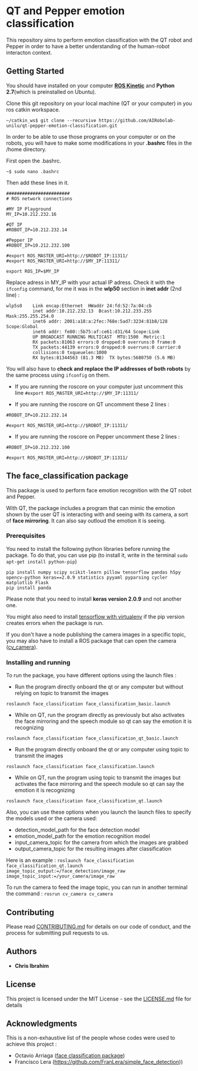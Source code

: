 # QT and Pepper emotion classification

This repository aims to perform emotion classification with the QT robot and Pepper in order to have a better understanding of the human-robot interacton context. 

## Getting Started

You should have installed on your computer [**ROS Kinetic**](http://wiki.ros.org/kinetic/Installation) and **Python 2.7**(which is preinstalled on Ubuntu).

Clone this git repository on your local machine (QT or your computer) in you ros catkin workspace.

```
~/catkin_ws$ git clone --recursive https://github.com/AIRobolab-unilu/qt-pepper-emotion-classification.git
```

In order to be able to use those programs on your computer or on the robots, you will have to make some modifications in your **.bashrc** files in the /home directory.

First open the .bashrc.

`~$ sudo nano .bashrc`

 Then add these lines in it.
 
```
########################
# ROS network connections

#MY IP Playground
MY_IP=10.212.232.16

#QT IP
#ROBOT_IP=10.212.232.14

#Pepper IP
#ROBOT_IP=10.212.232.100

#export ROS_MASTER_URI=http://$ROBOT_IP:11311/
#export ROS_MASTER_URI=http://$MY_IP:11311/

export ROS_IP=$MY_IP
```
Replace adress in MY_IP with your actual IP adress. Check it with the `ifconfig` command, for me it was in the **wlp50** section in **inet addr** (2nd line) :

```
wlp5s0    Link encap:Ethernet  HWaddr 24:fd:52:7a:04:cb  
          inet addr:10.212.232.13  Bcast:10.212.233.255  Mask:255.255.254.0
          inet6 addr: 2001:a18:a:2fec:768e:5ad7:3234:81b8/128 Scope:Global
          inet6 addr: fe80::5b75:af:ce61:d31/64 Scope:Link
          UP BROADCAST RUNNING MULTICAST  MTU:1500  Metric:1
          RX packets:81063 errors:0 dropped:0 overruns:0 frame:0
          TX packets:44139 errors:0 dropped:0 overruns:0 carrier:0
          collisions:0 txqueuelen:1000 
          RX bytes:81344563 (81.3 MB)  TX bytes:5680750 (5.6 MB)
```

You will also have to **check and replace the IP addresses of both robots** by the same process using `ifconfig` on them.

- If you are running the roscore on your computer just uncomment this line `#export ROS_MASTER_URI=http://$MY_IP:11311/`

- If you are running the roscore on QT uncomment these 2 lines : 

`#ROBOT_IP=10.212.232.14`

`#export ROS_MASTER_URI=http://$ROBOT_IP:11311/`

- If you are running the roscore on Pepper uncomment these 2 lines : 

`#ROBOT_IP=10.212.232.100`

`#export ROS_MASTER_URI=http://$ROBOT_IP:11311/`

## The face_classification package

This package is used to perform face emotion recognition with the QT robot and Pepper.

With QT, the package includes a program that can mimic the emotion shown by the user QT is interacting with and seeing with its camera, a sort of **face mirroring**. It can also say outloud the emotion it is seeing.

### Prerequisites 
You need to install the following python libraries before running the package. To do that, you can use pip (to install it, write in the terminal `sudo apt-get install python-pip`)

```
pip install numpy scipy scikit-learn pillow tensorflow pandas h5py opencv-python keras==2.0.9 statistics pyyaml pyparsing cycler matplotlib Flask
pip install panda
```
Please note that you need to install **keras version 2.0.9** and not another one.

You might also need to install [tensorflow with virtualenv](https://www.tensorflow.org/install/install_linux#InstallingVirtualenv) if the pip version creates errors when the package is run.

If you don't have a node publishing the camera images in a specific topic, you may also have to install a ROS package that can open the camera ([cv_camera](https://github.com/OTL/cv_camera)).

### Installing and running

To run the package, you have different options using the launch files :

*  Run the program directly onboard the qt or any computer but without relying on topic to transmit the images

`roslaunch face_classification face_classification_basic.launch`

*   While on QT, run the program directly as previously but also activates the face mirroring and the speech module so qt can say the emotion it is recognizing

`roslaunch face_classification face_classification_qt_basic.launch`

*  Run the program directly onboard the qt or any computer using topic to transmit the images

`roslaunch face_classification face_classification.launch`

*  While on QT, run the program using topic to transmit the images but activates the face mirroring and the speech module so qt can say the emotion it is recognizing

`roslaunch face_classification face_classification_qt.launch`

Also, you can use these options when you launch the launch files to specify the models used or the camera used:

* detection_model_path for the face detection model
* emotion_model_path for the emotion recognition model
* input_camera_topic for the camera from which the images are grabbed
* output_camera_topic for the resulting images after classification

Here is an example :
`roslaunch face_classification face_classification_qt.launch image_topic_output:=/face_detection/image_raw image_topic_input:=/your_camera/image_raw`

To run the camera to feed the image topic, you can run in another terminal the command : `rosrun cv_camera cv_camera`


## Contributing

Please read [CONTRIBUTING.md](https://gist.github.com/PurpleBooth/b24679402957c63ec426) for details on our code of conduct, and the process for submitting pull requests to us.

## Authors

* **Chris Ibrahim** 

## License

This project is licensed under the MIT License - see the [LICENSE.md](LICENSE.md) file for details

## Acknowledgments

This is a non-exhaustive list of the people whose codes were used to achieve this project :

* Octavio Arriaga ([face classification package](https://github.com/oarriaga/face_classification))
* Francisco Lera (https://github.com/FranLera/simple_face_detection))

